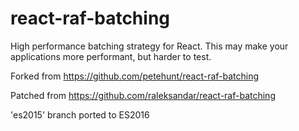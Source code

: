 # react-raf-batching

High performance batching strategy for React. This may make your applications more performant, but harder to test.

Forked from https://github.com/petehunt/react-raf-batching

Patched from https://github.com/raleksandar/react-raf-batching

'es2015' branch ported to ES2016
